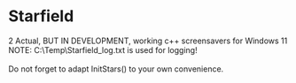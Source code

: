 # Starfield
2 Actual, BUT IN DEVELOPMENT,  working c++ screensavers for Windows 11<br>
NOTE: C:\Temp\Starfield_log.txt is used for logging!<br><br>
Do not forget to adapt InitStars() to your own convenience.